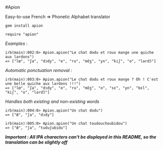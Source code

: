 #Apion

Easy-to-use French => Phonetic Alphabet translator

~~~
gem install apion
~~~

~~~
require "apion"
~~~


*Examples* :

~~~
irb(main):002:0> Apion.apion("Le chat dodu et roux mange une quiche aux lardons")
=> ["lœ", "ʃa", "dɔdy", "e", "ru", "mɑ̃ʒ", "yn", "kiʃ", "o", "lardɔ̃"]
~~~

*Automatic ponctuation removal* :

~~~
irb(main):003:0> Apion.apion("Le chat dodu et roux mange ? Oh ! C'est une belle quiche aux lardons !!!")
=> ["lœ", "ʃa", "dɔdy", "e", "ru", "mɑ̃ʒ", "o", "sɛ", "yn", "bɛl", "kiʃ", "o", "lardɔ̃"]
~~~

*Handles both existing and non-existing words*

~~~
irb(main):004:0> Apion.apion("Un chat dodu")
=> ["œ̃", "ʃa", "dɔdy"]

irb(main):005:0> Apion.apion("Un chat toudouchoubidou")
=> ["œ̃", "ʃa", "tuduʃubidu"]
~~~


***Important : All IPA characters can't be displayed in this README, so the translation can be slightly off***
